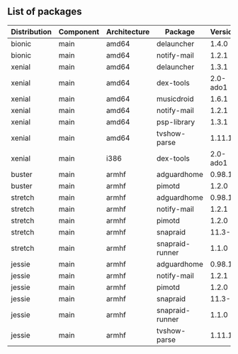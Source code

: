 ## List of packages

| Distribution | Component | Architecture | Package | Version |
| ------------ | ------ | -------- | ------- | ------- |
|bionic|main|amd64|delauncher|1.4.0|
|bionic|main|amd64|notify-mail|1.2.1|
|xenial|main|amd64|delauncher|1.3.1|
|xenial|main|amd64|dex-tools|2.0-ado1|
|xenial|main|amd64|musicdroid|1.6.1|
|xenial|main|amd64|notify-mail|1.2.1|
|xenial|main|amd64|psp-library|1.3.1|
|xenial|main|amd64|tvshow-parse|1.11.1|
|xenial|main|i386|dex-tools|2.0-ado1|
|buster|main|armhf|adguardhome|0.98.1|
|buster|main|armhf|pimotd|1.2.0|
|stretch|main|armhf|adguardhome|0.98.1|
|stretch|main|armhf|notify-mail|1.2.1|
|stretch|main|armhf|pimotd|1.2.0|
|stretch|main|armhf|snapraid|11.3-1|
|stretch|main|armhf|snapraid-runner|1.1.0|
|jessie|main|armhf|adguardhome|0.98.1|
|jessie|main|armhf|notify-mail|1.2.1|
|jessie|main|armhf|pimotd|1.2.0|
|jessie|main|armhf|snapraid|11.3-1|
|jessie|main|armhf|snapraid-runner|1.1.0|
|jessie|main|armhf|tvshow-parse|1.11.1|

